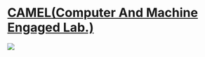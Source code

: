 # [CAMEL(Computer And Machine Engaged Lab.)](https://sites.google.com/view/pnu-camel/home)
<img src="https://lh6.googleusercontent.com/xM9pHrvUraC4RtAwhrzMonskQZXu47mrfJqpDCZgZsTaFsr2iOqeIiOh6xYKZfJasXY6w00IEWJm843bgijHgOo=w16383">
